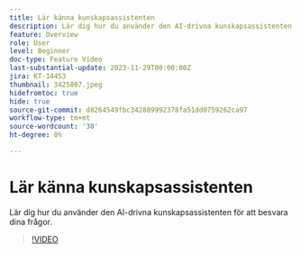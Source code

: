 ```yaml
---
title: Lär känna kunskapsassistenten
description: Lär dig hur du använder den AI-drivna kunskapsassistenten för att besvara dina frågor.
feature: Overview
role: User
level: Beginner
doc-type: Feature Video
last-substantial-update: 2023-11-29T00:00:00Z
jira: KT-14453
thumbnail: 3425807.jpeg
hidefromtoc: true
hide: true
source-git-commit: d8264549fbc342889992378fa51dd0759262ca97
workflow-type: tm+mt
source-wordcount: '38'
ht-degree: 0%

---
```



# Lär känna kunskapsassistenten

Lär dig hur du använder den AI-drivna kunskapsassistenten för att besvara dina frågor.

>[!VIDEO](https://video.tv.adobe.com/v/3425807/?learn=on)
